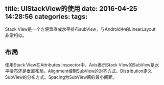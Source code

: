 title: UIStackView的使用
date: 2016-04-25 14:28:56
categories:
tags:
---
Stack View是一个方便垂直或水平排布subView，与Android中的LinearLayout非常相似。
<!--more-->
## 布局
使用Stack View在Attributes Inspector中，Axis表示Stack View的SubView是水平排布还是垂直布局。Alignment控制SubView的对齐方式。Distribution定义SubView的分布方式。Spacing为SubView间的最小间距。
